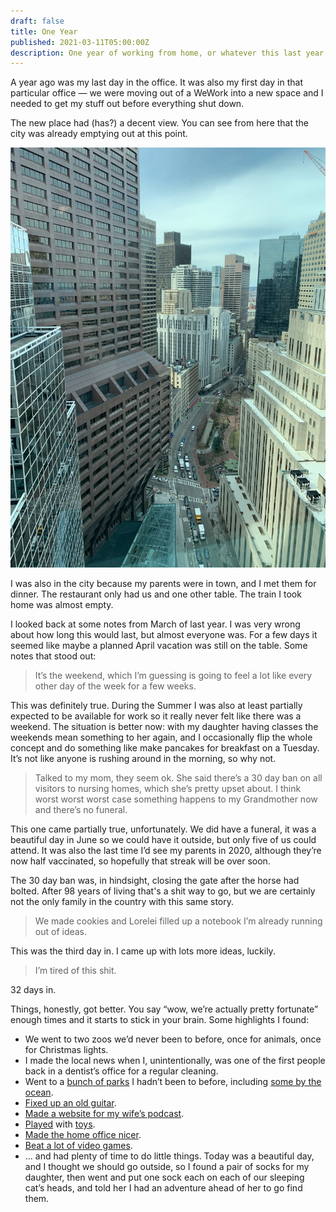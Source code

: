 ```yaml
---
draft: false
title: One Year
published: 2021-03-11T05:00:00Z
description: One year of working from home, or whatever this last year was.
---
```

A year ago was my last day in the office. It was also my first day in that particular office — we were moving out of a WeWork into a new space and I needed to get my stuff out before everything shut down.

The new place had (has?) a decent view. You can see from here that the city was already emptying out at this point.

![](../images/2021/03/a154197428db955c5908fa5bb0586172.jpeg)

I was also in the city because my parents were in town, and I met them for dinner. The restaurant only had us and one other table. The train I took home was almost empty.

I looked back at some notes from March of last year. I was very wrong about how long this would last, but almost everyone was. For a few days it seemed like maybe a planned April vacation was still on the table. Some notes that stood out:

> It’s the weekend, which I’m guessing is going to feel a lot like every other day of the week for a few weeks.

This was definitely true. During the Summer I was also at least partially expected to be available for work so it really never felt like there was a weekend. The situation is better now: with my daughter having classes the weekends mean something to her again, and I occasionally flip the whole concept and do something like make pancakes for breakfast on a Tuesday. It’s not like anyone is rushing around in the morning, so why not.

> Talked to my mom, they seem ok. She said there’s a 30 day ban on all visitors to nursing homes, which she’s pretty upset about. I think worst worst worst case something happens to my Grandmother now and there’s no funeral.

This one came partially true, unfortunately. We did have a funeral, it was a beautiful day in June so we could have it outside, but only five of us could attend. It was also the last time I’d see my parents in 2020, although they’re now half vaccinated, so hopefully that streak will be over soon.

The 30 day ban was, in hindsight, closing the gate after the horse had bolted. After 98 years of living that's a shit way to go, but we are certainly not the only family in the country with this same story.

> We made cookies and Lorelei filled up a notebook I’m already running out of ideas.

This was the third day in. I came up with lots more ideas, luckily.

> I’m tired of this shit.

32 days in.

Things, honestly, got better. You say “wow, we’re actually pretty fortunate” enough times and it starts to stick in your brain. Some highlights I found:

* We went to two zoos we’d never been to before, once for animals, once for Christmas lights.
* I made the local news when I, unintentionally, was one of the first people back in a dentist’s office for a regular cleaning.
* Went to a [bunch of parks](https://www.builtwith.coffee/blog-posts/2020/10/coolidge-reservation) I hadn’t been to before, including [some by the ocean](https://www.builtwith.coffee/blog-posts/2020/12/waikiki).
* [Fixed up an old guitar](https://www.builtwith.coffee/blog-posts/2020/08/the-20-year-history-of-a-partscaster).
* [Made a website for my wife’s podcast](https://www.builtwith.coffee/blog-posts/2020/05/shelf-love-podcast).
* [Played](https://www.builtwith.coffee/blog-posts/2020/11/testing-some-things-might-delete-later) with [toys](https://www.builtwith.coffee/blog-posts/2020/12/instax).
* [Made the home office nicer](https://www.builtwith.coffee/blog-posts/2020/12/monoprice-35-ultrawide).
* [Beat a lot of video games](https://www.builtwith.coffee/blog-posts/2020/11/game-of-the-year).
* … and had plenty of time to do little things. Today was a beautiful day, and I thought we should go outside, so I found a pair of socks for my daughter, then went and put one sock each on each of our sleeping cat’s heads, and told her I had an adventure ahead of her to go find them.